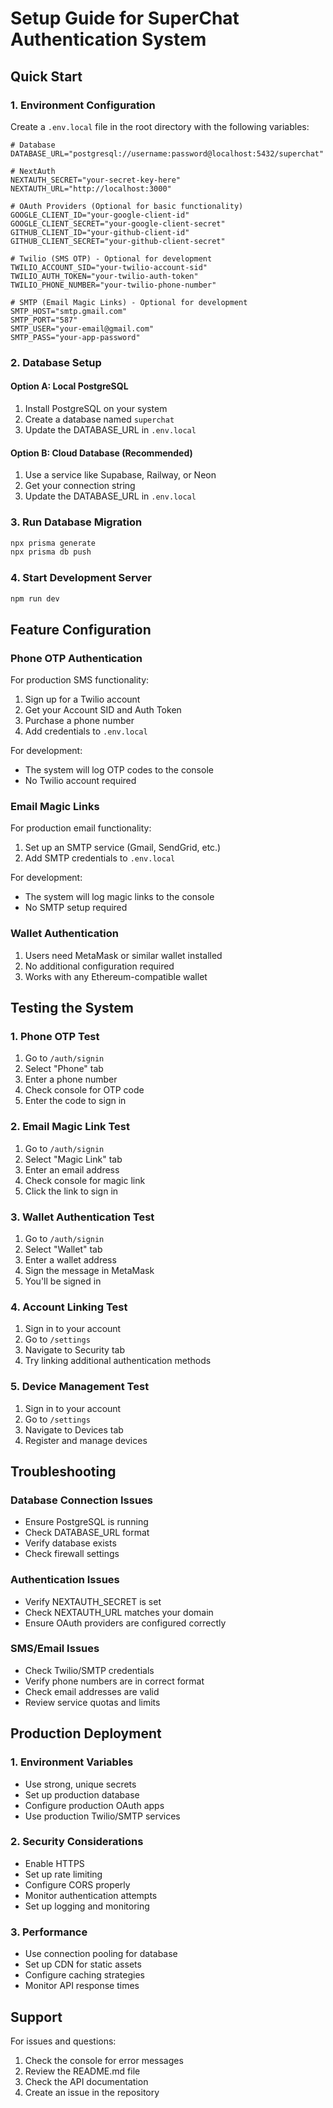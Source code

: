 # Setup Guide for SuperChat Authentication System

## Quick Start

### 1. Environment Configuration

Create a `.env.local` file in the root directory with the following variables:

```env
# Database
DATABASE_URL="postgresql://username:password@localhost:5432/superchat"

# NextAuth
NEXTAUTH_SECRET="your-secret-key-here"
NEXTAUTH_URL="http://localhost:3000"

# OAuth Providers (Optional for basic functionality)
GOOGLE_CLIENT_ID="your-google-client-id"
GOOGLE_CLIENT_SECRET="your-google-client-secret"
GITHUB_CLIENT_ID="your-github-client-id"
GITHUB_CLIENT_SECRET="your-github-client-secret"

# Twilio (SMS OTP) - Optional for development
TWILIO_ACCOUNT_SID="your-twilio-account-sid"
TWILIO_AUTH_TOKEN="your-twilio-auth-token"
TWILIO_PHONE_NUMBER="your-twilio-phone-number"

# SMTP (Email Magic Links) - Optional for development
SMTP_HOST="smtp.gmail.com"
SMTP_PORT="587"
SMTP_USER="your-email@gmail.com"
SMTP_PASS="your-app-password"
```

### 2. Database Setup

#### Option A: Local PostgreSQL
1. Install PostgreSQL on your system
2. Create a database named `superchat`
3. Update the DATABASE_URL in `.env.local`

#### Option B: Cloud Database (Recommended)
1. Use a service like Supabase, Railway, or Neon
2. Get your connection string
3. Update the DATABASE_URL in `.env.local`

### 3. Run Database Migration

```bash
npx prisma generate
npx prisma db push
```

### 4. Start Development Server

```bash
npm run dev
```

## Feature Configuration

### Phone OTP Authentication

For production SMS functionality:
1. Sign up for a Twilio account
2. Get your Account SID and Auth Token
3. Purchase a phone number
4. Add credentials to `.env.local`

For development:
- The system will log OTP codes to the console
- No Twilio account required

### Email Magic Links

For production email functionality:
1. Set up an SMTP service (Gmail, SendGrid, etc.)
2. Add SMTP credentials to `.env.local`

For development:
- The system will log magic links to the console
- No SMTP setup required

### Wallet Authentication

1. Users need MetaMask or similar wallet installed
2. No additional configuration required
3. Works with any Ethereum-compatible wallet

## Testing the System

### 1. Phone OTP Test
1. Go to `/auth/signin`
2. Select "Phone" tab
3. Enter a phone number
4. Check console for OTP code
5. Enter the code to sign in

### 2. Email Magic Link Test
1. Go to `/auth/signin`
2. Select "Magic Link" tab
3. Enter an email address
4. Check console for magic link
5. Click the link to sign in

### 3. Wallet Authentication Test
1. Go to `/auth/signin`
2. Select "Wallet" tab
3. Enter a wallet address
4. Sign the message in MetaMask
5. You'll be signed in

### 4. Account Linking Test
1. Sign in to your account
2. Go to `/settings`
3. Navigate to Security tab
4. Try linking additional authentication methods

### 5. Device Management Test
1. Sign in to your account
2. Go to `/settings`
3. Navigate to Devices tab
4. Register and manage devices

## Troubleshooting

### Database Connection Issues
- Ensure PostgreSQL is running
- Check DATABASE_URL format
- Verify database exists
- Check firewall settings

### Authentication Issues
- Verify NEXTAUTH_SECRET is set
- Check NEXTAUTH_URL matches your domain
- Ensure OAuth providers are configured correctly

### SMS/Email Issues
- Check Twilio/SMTP credentials
- Verify phone numbers are in correct format
- Check email addresses are valid
- Review service quotas and limits

## Production Deployment

### 1. Environment Variables
- Use strong, unique secrets
- Set up production database
- Configure production OAuth apps
- Use production Twilio/SMTP services

### 2. Security Considerations
- Enable HTTPS
- Set up rate limiting
- Configure CORS properly
- Monitor authentication attempts
- Set up logging and monitoring

### 3. Performance
- Use connection pooling for database
- Set up CDN for static assets
- Configure caching strategies
- Monitor API response times

## Support

For issues and questions:
1. Check the console for error messages
2. Review the README.md file
3. Check the API documentation
4. Create an issue in the repository
